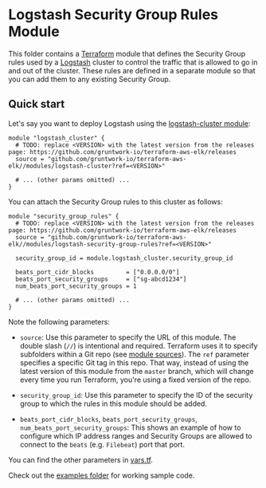 # Logstash Security Group Rules Module

This folder contains a [Terraform](https://www.terraform.io/) module that defines the Security Group rules used by a 
[Logstash](https://www.elastic.co/products/logstash) cluster to control the traffic that is allowed to go in and out of the cluster. 
These rules are defined in a separate module so that you can add them to any existing Security Group. 

## Quick start

Let's say you want to deploy Logstash using the [logstash-cluster module](/modules/logstash-cluster): 

```hcl
module "logstash_cluster" {
  # TODO: replace <VERSION> with the latest version from the releases page: https://github.com/gruntwork-io/terraform-aws-elk/releases
  source = "github.com/gruntwork-io/terraform-aws-elk//modules/logstash-cluster?ref=<VERSION>"

  # ... (other params omitted) ...
}
```

You can attach the Security Group rules to this cluster as follows:

```hcl
module "security_group_rules" {
  # TODO: replace <VERSION> with the latest version from the releases page: https://github.com/gruntwork-io/terraform-aws-elk/releases
  source = "github.com/gruntwork-io/terraform-aws-elk//modules/logstash-security-group-rules?ref=<VERSION>"

  security_group_id = module.logstash_cluster.security_group_id

  beats_port_cidr_blocks         = ["0.0.0.0/0"]
  beats_port_security_groups     = ["sg-abcd1234"]
  num_beats_port_security_groups = 1

  # ... (other params omitted) ...
}
```

Note the following parameters:

* `source`: Use this parameter to specify the URL of this module. The double slash (`//`) is intentional 
  and required. Terraform uses it to specify subfolders within a Git repo (see [module 
  sources](https://www.terraform.io/docs/modules/sources.html)). The `ref` parameter specifies a specific Git tag in 
  this repo. That way, instead of using the latest version of this module from the `master` branch, which 
  will change every time you run Terraform, you're using a fixed version of the repo.

* `security_group_id`: Use this parameter to specify the ID of the security group to which the rules in this module
  should be added.

* `beats_port_cidr_blocks`, `beats_port_security_groups`, `num_beats_port_security_groups`: This shows an example of how to configure which IP address ranges and Security Groups are allowed to connect to the `beats` (e.g. `Filebeat`) port that port.

You can find the other parameters in [vars.tf](vars.tf).

Check out the [examples folder](/examples) for working sample code.

